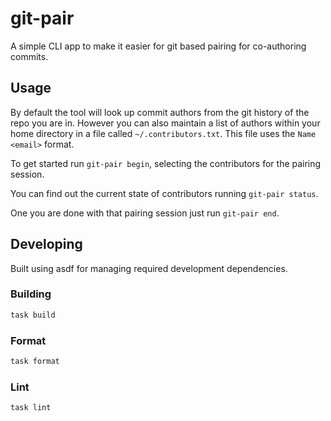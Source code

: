 # git-pair

A simple CLI app to make it easier for git based pairing for co-authoring commits.
## Usage

By default the tool will look up commit authors from the git history of the repo you are in. However you can also maintain a list of authors within your home
directory in a file called `~/.contributors.txt`. This file uses the `Name <email>` format.

To get started run `git-pair begin`, selecting the contributors for the pairing session. 

You can find out the current state of contributors running `git-pair status`.

One you are done with that pairing session just run `git-pair end`. 

## Developing 

Built using asdf for managing required development dependencies.

### Building

```bash
task build
```

### Format

```bash
task format
```

### Lint

```bash
task lint
```
